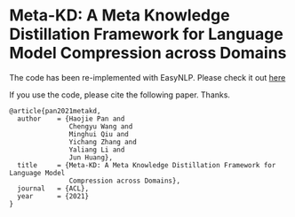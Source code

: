 # Meta-KD: A Meta Knowledge Distillation Framework for Language Model Compression across Domains

The code has been re-implemented with EasyNLP. Please check it out [here](https://github.com/alibaba/EasyNLP/tree/master/examples/knowledge_distillation) 

If you use the code, please cite the following paper. Thanks.

```
@article{pan2021metakd,
  author    = {Haojie Pan and
               Chengyu Wang and
               Minghui Qiu and
               Yichang Zhang and
               Yaliang Li and
               Jun Huang},
  title     = {Meta-KD: A Meta Knowledge Distillation Framework for Language Model
               Compression across Domains},
  journal   = {ACL},
  year      = {2021}
}
```
